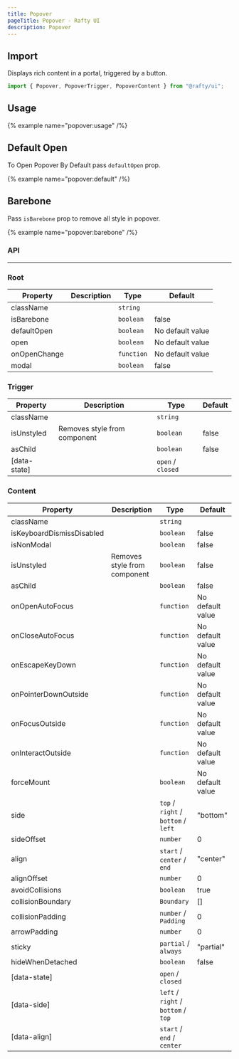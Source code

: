 ```yaml
---
title: Popover
pageTitle: Popover - Rafty UI
description: Popover
---
```


## Import

Displays rich content in a portal, triggered by a button.

```jsx
import { Popover, PopoverTrigger, PopoverContent } from "@rafty/ui";
```

## Usage

{% example name="popover:usage" /%}

## Default Open

To Open Popover By Default pass `defaultOpen` prop.

{% example name="popover:default" /%}

## Barebone

Pass `isBarebone` prop to remove all style in popover.

{% example name="popover:barebone" /%}

### API

---

### Root

| Property     | Description | Type       | Default          |
| ------------ | ----------- | ---------- | ---------------- |
| className    |             | `string`   |                  |
| isBarebone   |             | `boolean`  | false            |
| defaultOpen  |             | `boolean`  | No default value |
| open         |             | `boolean`  | No default value |
| onOpenChange |             | `function` | No default value |
| modal        |             | `boolean`  | false            |

### Trigger

| Property     | Description                  | Type              | Default |
| ------------ | ---------------------------- | ----------------- | ------- |
| className    |                              | `string`          |         |
| isUnstyled   | Removes style from component | `boolean`         | false   |
| asChild      |                              | `boolean`         | false   |
| [data-state] |                              | `open` / `closed` |         |

### Content

| Property                  | Description                  | Type                                | Default          |
| ------------------------- | ---------------------------- | ----------------------------------- | ---------------- |
| className                 |                              | `string`                            |                  |
| isKeyboardDismissDisabled |                              | `boolean`                           | false            |
| isNonModal                |                              | `boolean`                           | false            |
| isUnstyled                | Removes style from component | `boolean`                           | false            |
| asChild                   |                              | `boolean`                           | false            |
| onOpenAutoFocus           |                              | `function`                          | No default value |
| onCloseAutoFocus          |                              | `function`                          | No default value |
| onEscapeKeyDown           |                              | `function`                          | No default value |
| onPointerDownOutside      |                              | `function`                          | No default value |
| onFocusOutside            |                              | `function`                          | No default value |
| onInteractOutside         |                              | `function`                          | No default value |
| forceMount                |                              | `boolean`                           | No default value |
| side                      |                              | `top` / `right` / `bottom` / `left` | "bottom"         |
| sideOffset                |                              | `number`                            | 0                |
| align                     |                              | `start` / `center` / `end`          | "center"         |
| alignOffset               |                              | `number`                            | 0                |
| avoidCollisions           |                              | `boolean`                           | true             |
| collisionBoundary         |                              | `Boundary`                          | []               |
| collisionPadding          |                              | `number` / `Padding`                | 0                |
| arrowPadding              |                              | `number`                            | 0                |
| sticky                    |                              | `partial` / `always`                | "partial"        |
| hideWhenDetached          |                              | `boolean`                           | false            |
| [data-state]              |                              | `open` / `closed`                   |                  |
| [data-side]               |                              | `left` / `right` / `bottom` / `top` |                  |
| [data-align]              |                              | `start` / `end` / `center`          |                  |
